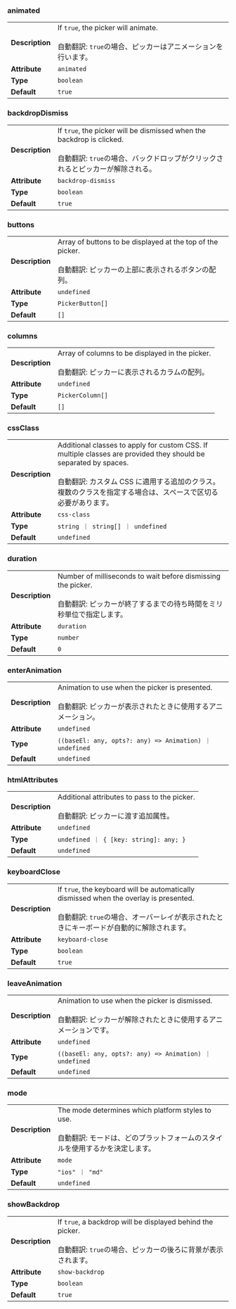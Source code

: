 ### animated

|                 |                                                                                                             |
| --------------- | ----------------------------------------------------------------------------------------------------------- |
| **Description** | If `true`, the picker will animate.<br /><br />自動翻訳: `true`の場合、ピッカーはアニメーションを行います。 |
| **Attribute**   | `animated`                                                                                                  |
| **Type**        | `boolean`                                                                                                   |
| **Default**     | `true`                                                                                                      |

### backdropDismiss

|                 |                                                                                                                                                                 |
| --------------- | --------------------------------------------------------------------------------------------------------------------------------------------------------------- |
| **Description** | If `true`, the picker will be dismissed when the backdrop is clicked.<br /><br />自動翻訳: `true`の場合、バックドロップがクリックされるとピッカーが解除される。 |
| **Attribute**   | `backdrop-dismiss`                                                                                                                                              |
| **Type**        | `boolean`                                                                                                                                                       |
| **Default**     | `true`                                                                                                                                                          |

### buttons

|                 |                                                                                                                          |
| --------------- | ------------------------------------------------------------------------------------------------------------------------ |
| **Description** | Array of buttons to be displayed at the top of the picker.<br /><br />自動翻訳: ピッカーの上部に表示されるボタンの配列。 |
| **Attribute**   | `undefined`                                                                                                              |
| **Type**        | `PickerButton[]`                                                                                                         |
| **Default**     | `[]`                                                                                                                     |

### columns

|                 |                                                                                                         |
| --------------- | ------------------------------------------------------------------------------------------------------- |
| **Description** | Array of columns to be displayed in the picker.<br /><br />自動翻訳: ピッカーに表示されるカラムの配列。 |
| **Attribute**   | `undefined`                                                                                             |
| **Type**        | `PickerColumn[]`                                                                                        |
| **Default**     | `[]`                                                                                                    |

### cssClass

|                 |                                                                                                                                                                                                                                           |
| --------------- | ----------------------------------------------------------------------------------------------------------------------------------------------------------------------------------------------------------------------------------------- |
| **Description** | Additional classes to apply for custom CSS. If multiple classes are provided they should be separated by spaces.<br /><br />自動翻訳: カスタム CSS に適用する追加のクラス。複数のクラスを指定する場合は、スペースで区切る必要があります。 |
| **Attribute**   | `css-class`                                                                                                                                                                                                                               |
| **Type**        | `string ｜ string[] ｜ undefined`                                                                                                                                                                                                         |
| **Default**     | `undefined`                                                                                                                                                                                                                               |

### duration

|                 |                                                                                                                                              |
| --------------- | -------------------------------------------------------------------------------------------------------------------------------------------- |
| **Description** | Number of milliseconds to wait before dismissing the picker.<br /><br />自動翻訳: ピッカーが終了するまでの待ち時間をミリ秒単位で指定します。 |
| **Attribute**   | `duration`                                                                                                                                   |
| **Type**        | `number`                                                                                                                                     |
| **Default**     | `0`                                                                                                                                          |

### enterAnimation

|                 |                                                                                                                        |
| --------------- | ---------------------------------------------------------------------------------------------------------------------- |
| **Description** | Animation to use when the picker is presented.<br /><br />自動翻訳: ピッカーが表示されたときに使用するアニメーション。 |
| **Attribute**   | `undefined`                                                                                                            |
| **Type**        | `((baseEl: any, opts?: any) => Animation) ｜ undefined`                                                                |
| **Default**     | `undefined`                                                                                                            |

### htmlAttributes

|                 |                                                                                            |
| --------------- | ------------------------------------------------------------------------------------------ |
| **Description** | Additional attributes to pass to the picker.<br /><br />自動翻訳: ピッカーに渡す追加属性。 |
| **Attribute**   | `undefined`                                                                                |
| **Type**        | `undefined ｜ { [key: string]: any; }`                                                     |
| **Default**     | `undefined`                                                                                |

### keyboardClose

|                 |                                                                                                                                                                                            |
| --------------- | ------------------------------------------------------------------------------------------------------------------------------------------------------------------------------------------ |
| **Description** | If `true`, the keyboard will be automatically dismissed when the overlay is presented.<br /><br />自動翻訳: `true`の場合、オーバーレイが表示されたときにキーボードが自動的に解除されます。 |
| **Attribute**   | `keyboard-close`                                                                                                                                                                           |
| **Type**        | `boolean`                                                                                                                                                                                  |
| **Default**     | `true`                                                                                                                                                                                     |

### leaveAnimation

|                 |                                                                                                                            |
| --------------- | -------------------------------------------------------------------------------------------------------------------------- |
| **Description** | Animation to use when the picker is dismissed.<br /><br />自動翻訳: ピッカーが解除されたときに使用するアニメーションです。 |
| **Attribute**   | `undefined`                                                                                                                |
| **Type**        | `((baseEl: any, opts?: any) => Animation) ｜ undefined`                                                                    |
| **Default**     | `undefined`                                                                                                                |

### mode

|                 |                                                                                                                                           |
| --------------- | ----------------------------------------------------------------------------------------------------------------------------------------- |
| **Description** | The mode determines which platform styles to use.<br /><br />自動翻訳: モードは、どのプラットフォームのスタイルを使用するかを決定します。 |
| **Attribute**   | `mode`                                                                                                                                    |
| **Type**        | `"ios" ｜ "md"`                                                                                                                           |
| **Default**     | `undefined`                                                                                                                               |

### showBackdrop

|                 |                                                                                                                                    |
| --------------- | ---------------------------------------------------------------------------------------------------------------------------------- |
| **Description** | If `true`, a backdrop will be displayed behind the picker.<br /><br />自動翻訳: `true`の場合、ピッカーの後ろに背景が表示されます。 |
| **Attribute**   | `show-backdrop`                                                                                                                    |
| **Type**        | `boolean`                                                                                                                          |
| **Default**     | `true`                                                                                                                             |
